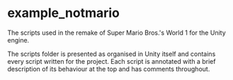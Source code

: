 # example_notmario
The scripts used in the remake of Super Mario Bros.'s World 1 for the Unity engine.

The scripts folder is presented as organised in Unity itself and contains every script written for the project.
Each script is annotated with a brief description of its behaviour at the top and has comments throughout.
